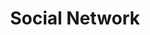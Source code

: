 ---
ee_id_thing: '4264'
site: '1'
type: '2'
inv_num: 2015-030
add_credit:
url: 2015-030-social-network
title: Social Network
year: '2015'
display_year: '2015'
medium: 'Foam pool noodle, DVD tower, Social Network DVD, X-Men: Days of Future Past
  DVD, Transformers: Age of Extinction DVD, tailored Hot Topic parachute pants'
dims: 140 cm x variable width x variable depth
pitch:
ps:
live_url:
youtube:
https://github.com/coryarcangel/alu:
imgs: social-network-2015-030-detail-2-database-EK.jpg,social-network-2015-030-full-database-team-JL.jpg
subheading:
download:
commission:
related:
layout: things-i-made
---
